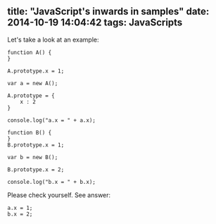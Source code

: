 title: "JavaScript's inwards in samples"
date: 2014-10-19 14:04:42
tags: JavaScripts
---

Let's take a look at an example:
```
function A() {
}

A.prototype.x = 1;

var a = new A();

A.prototype = {
    x : 2
}

console.log("a.x = " + a.x); 

function B() {
}
B.prototype.x = 1;

var b = new B();

B.prototype.x = 2;

console.log("b.x = " + b.x); 

```

Please check yourself. See answer:

```
a.x = 1;
b.x = 2;

```